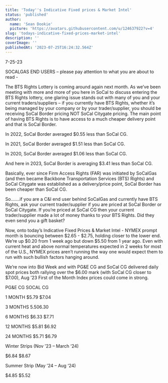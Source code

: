 ```yaml
---
title: 'Today''s Indicative Fixed prices & Market Intel'
status: 'published'
author:
  name: 'Sean Dookie'
  picture: 'https://avatars.githubusercontent.com/u/124637922?v=4'
slug: 'todays-indicative-fixed-prices-market-intel'
description: ''
coverImage: ''
publishedAt: '2023-07-25T16:24:32.564Z'
---
```


7-25-23

SOCALGAS END USERS – please pay attention to what you are about to read -

The BTS Rights Lottery is coming around again next month. As we’ve been meeting with more and more of you here in SoCal to discuss entering the BTS Rights lottery, one glaring issue stands out with many of you and your current traders/suppliers – if you currently have BTS Rights, whether it’s being managed by your company or by your trader/supplier, you should be receiving SoCal Border pricing NOT SoCal Citygate pricing. The main point of having BTS Rights is to have access to a much cheaper delivery point and that is SoCal Border.

In 2022, SoCal Border averaged $0.55 less than SoCal CG.

In 2021, SoCal Border averaged $1.51 less than SoCal CG.

In 2020, SoCal Border averaged $1.06 less than SoCal CG.

And here in 2023, SoCal Border is averaging $3.41 less than SoCal CG.

Basically, ever since Firm Access Rights (FAR) was initiated by SoCalGas (and then became Backbone Transportation Services (BTS) Rights) and SoCal Citygate was established as a delivery/price point, SoCal Border has been cheaper than SoCal CG.

So…….if you are a C&I end user behind SoCalGas and currently have BTS Rights, ask your current trader/supplier if you are priced at SoCal Border or SoCal Citygate. If you’re priced at SoCal CG then your current trader/supplier made a lot of money thanks to your BTS Rights. Did they even send you a gift basket?

Now, onto today’s Indicative Fixed Prices & Market Intel - NYMEX prompt month is bouncing between $2.65 - $2.75, holding closer to the lower end. We’re up $0.20 from 1 week ago but down $5.50 from 1 year ago. Even with current heat and above normal temperatures expected in 2 weeks for most of the U.S., NYMEX prices aren’t running the way one would expect them to run with such bullish factors hanging around.

We’re now into Bid Week and with PG&E CG and SoCal CG delivered daily spot prices both rallying over the $6.00 mark (with SoCal CG closer to $7.00), Aug ’23 First of the Month Index prices could come in strong.

PG&E CG SOCAL CG

1 MONTH $5.79 $7.04

3 MONTHS $5.50 $6.30

6 MONTHS $6.33 $7.71

12 MONTHS $5.81 $6.92

24 MONTHS $5.71 $6.79

Winter Strips (Nov ’23 – March ‘24)

$6.84 $8.67

Summer Strip (May ’24 – Aug ‘24)

$4.85 $5.52

